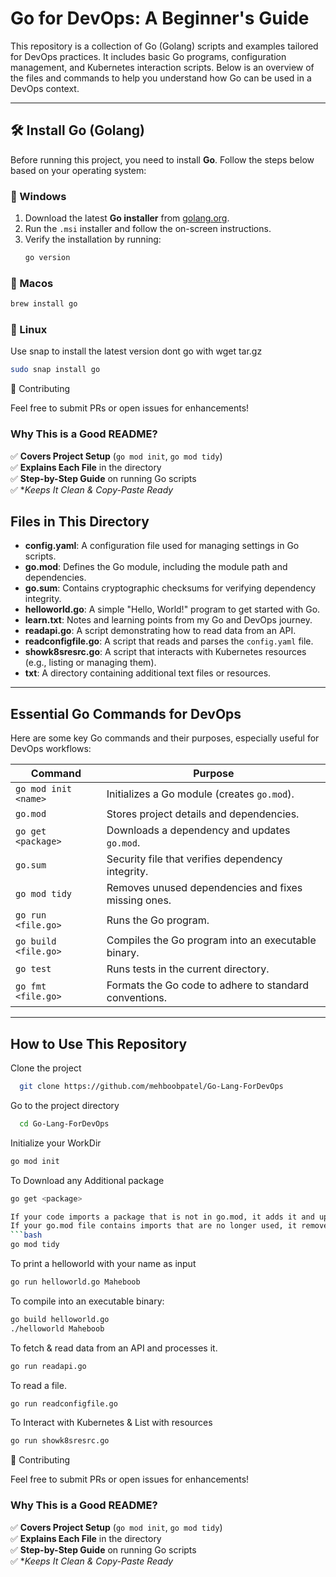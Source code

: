 # Go for DevOps: A Beginner's Guide

This repository is a collection of Go (Golang) scripts and examples tailored for DevOps practices. It includes basic Go programs, configuration management, and Kubernetes interaction scripts. Below is an overview of the files and commands to help you understand how Go can be used in a DevOps context.

---

## 🛠️ Install Go (Golang)  

Before running this project, you need to install **Go**. Follow the steps below based on your operating system:  

### **🔹 Windows**  
1. Download the latest **Go installer** from [golang.org](https://go.dev/dl/).  
2. Run the `.msi` installer and follow the on-screen instructions.  
3. Verify the installation by running:  
   ```sh
   go version
   ```


### **🔹 Macos**  

```sh
brew install go

```

### **🔹 Linux**  

Use snap to install the latest version dont go with wget tar.gz
```sh
sudo snap install go

```

🤝 Contributing

Feel free to submit PRs or open issues for enhancements!


### **Why This is a Good README?**  
✅ **Covers Project Setup** (`go mod init`, `go mod tidy`)  
✅ **Explains Each File** in the directory  
✅ **Step-by-Step Guide** on running Go scripts  
✅ **Keeps It Clean & Copy-Paste Ready*

## Files in This Directory

- **config.yaml**: A configuration file used for managing settings in Go scripts.
- **go.mod**: Defines the Go module, including the module path and dependencies.
- **go.sum**: Contains cryptographic checksums for verifying dependency integrity.
- **helloworld.go**: A simple "Hello, World!" program to get started with Go.
- **learn.txt**: Notes and learning points from my Go and DevOps journey.
- **readapi.go**: A script demonstrating how to read data from an API.
- **readconfigfile.go**: A script that reads and parses the `config.yaml` file.
- **showk8sresrc.go**: A script that interacts with Kubernetes resources (e.g., listing or managing them).
- **txt**: A directory containing additional text files or resources.

---

## Essential Go Commands for DevOps

Here are some key Go commands and their purposes, especially useful for DevOps workflows:

| **Command**               | **Purpose**                                                                 |
|---------------------------|-----------------------------------------------------------------------------|
| `go mod init <name>`       | Initializes a Go module (creates `go.mod`).                                 |
| `go.mod`                   | Stores project details and dependencies.                                    |
| `go get <package>`         | Downloads a dependency and updates `go.mod`.                                |
| `go.sum`                   | Security file that verifies dependency integrity.                           |
| `go mod tidy`              | Removes unused dependencies and fixes missing ones.                         |
| `go run <file.go>`         | Runs the Go program.                                                        |
| `go build <file.go>`       | Compiles the Go program into an executable binary.                          |
| `go test`                  | Runs tests in the current directory.                                        |
| `go fmt <file.go>`         | Formats the Go code to adhere to standard conventions.                      |

---

## How to Use This Repository

Clone the project

```bash
  git clone https://github.com/mehboobpatel/Go-Lang-ForDevOps
```

Go to the project directory

```bash
  cd Go-Lang-ForDevOps
```

Initialize your WorkDir

```bash
go mod init
```

To Download any Additional package 
```bash
go get <package>

If your code imports a package that is not in go.mod, it adds it and updates go.sum.
If your go.mod file contains imports that are no longer used, it removes them from go.mod and go.sum
```bash
go mod tidy
```

To print a helloworld with your name as input  
```bash
go run helloworld.go Maheboob
```

To compile into an executable binary:

```bash
go build helloworld.go 
./helloworld Maheboob
```

To fetch & read data from an API and processes it.
```bash
go run readapi.go
```


To read a file.
```bash
go run readconfigfile.go
```

To Interact with Kubernetes & List with resources
```bash
go run showk8sresrc.go
```

🤝 Contributing

Feel free to submit PRs or open issues for enhancements!


### **Why This is a Good README?**  
✅ **Covers Project Setup** (`go mod init`, `go mod tidy`)  
✅ **Explains Each File** in the directory  
✅ **Step-by-Step Guide** on running Go scripts  
✅ **Keeps It Clean & Copy-Paste Ready*